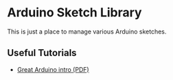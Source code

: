# Arduino Sketch Library

This is just a place to manage various Arduino sketches.

## Useful Tutorials

* [Great Arduino intro (PDF)](https://osepp.com/downloads/pdf/ard-02/ard-02-tutorial-book.pdf)

